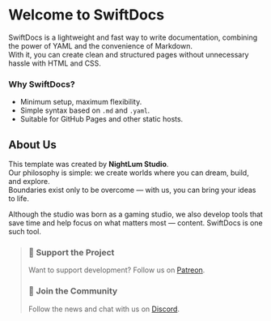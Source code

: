 # Welcome to SwiftDocs

SwiftDocs is a lightweight and fast way to write documentation, combining the power of YAML and the convenience of Markdown.  
With it, you can create clean and structured pages without unnecessary hassle with HTML and CSS.

### Why SwiftDocs?
- Minimum setup, maximum flexibility.
- Simple syntax based on `.md` and `.yaml`.
- Suitable for GitHub Pages and other static hosts.
## About Us
This template was created by **NightLum Studio**.  
Our philosophy is simple: we create worlds where you can dream, build, and explore.  
Boundaries exist only to be overcome — with us, you can bring your ideas to life.

Although the studio was born as a gaming studio, we also develop tools that save time and help focus on what matters most — content. SwiftDocs is one such tool.


>### 🤝 Support the Project
>Want to support development? Follow us on [Patreon](https://patreon.com/...).
>
>### 💬 Join the Community
>Follow the news and chat with us on [Discord](https://discord.gg/...).